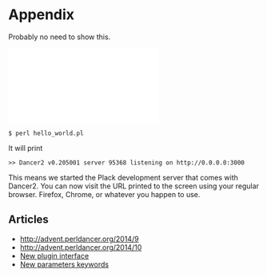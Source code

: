# Appendix



Probably no need to show this.

![code/hello_world.pl](code/hello_world.pl)

```
$ perl hello_world.pl
```

It will print

```
>> Dancer2 v0.205001 server 95368 listening on http://0.0.0.0:3000
```

This means we started the Plack development server that comes with Dancer2. You can now visit the URL printed to the screen using your regular browser. Firefox, Chrome, or whatever you happen to use.

## Articles

* http://advent.perldancer.org/2014/9
* http://advent.perldancer.org/2014/10
* [New plugin interface](http://advent.perldancer.org/2016/22)
* [New parameters keywords](http://advent.perldancer.org/2016/9)


